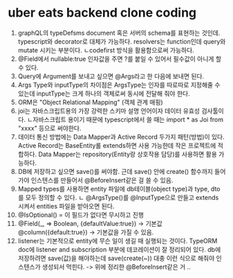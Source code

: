 # uber eats backend clone coding

1. graphQL의 typeDefsms document 혹은 서버의 schema를 표현하는 것인데. typescript와 decorator로 대체가 가능하다.
   resolvers는 function인데 query와 mutate 시키는 부분이다.
   ㄴcodefirst 방식을 활용함으로써 가능하다.
2. @Field에서 nullable:true 인자값을 주면 ?를 붙일 수 있어서 필수값이 아니게 할 수 있다.
3. Query에 Argument를 보내고 싶으면 @Args라고 한 다음에 보내면 된다.
4. Args Type와 inputType의 차이점은 ArgsType는 인자를 따로따로 지정해줄 수 있는데 inputType는 크게 하나의 객체로써 동시에 전달해 줘야 한다.
5. ORM은 "Object Relational Mapping" (객체 관계 매핑)
6. joi는 자바스크립트용의 가장 강력한 스키마 설명 언어이자 데이터 유효성 검사툴이다. 
   ㄴ자바스크립트 용이기 때문에 typescript에서 쓸 때는 import * as Joi from "xxxx" 등으로 써야한다.
7. 데이터 통신 방법에는 Data Mapper과 Active Record 두가지 패턴(방법)이 있다.
   Active Record는 BaseEntity롤 extends하면 사용 가능한데 작은 프로젝트에 적합하다.
   Data Mapper는 repository(Entity랑 상호작용 담당)를 사용하면 활용 가능하다.
8. DB에 저장하고 싶으면 save()를 써야함. 근데 save() 안에 create() 함수까지 들어가야 인스텐스를 만들어서 @BeforeInsert같은 걸 쓸 수 있음.
9. Mapped types를 사용하면 entity 파일에 db테이블(object type)과 type, dto를 모두 정의할 수 있다. 
   ㄴ @ArgsType()를 @InputType으로 만들고 extends 시켜서 entities 파일을 받아오면 된다.
10. @IsOptional() = 이 필드가 없다면 무시하고 진행
11. @Field(_, => Boolean, {defaultValue:true}) -> 기본값
    @column({default:true}) -> 기본값을 가질 수 있음.
12. listener는 기본적으로 entity에 무슨 일이 생길 때 실행되는 것이다.
    TypeORM doc에 listener and subscription 부분에 데코레이션이 잘 정리되어 있다.
    db에 저장하려면 save(값)을 해야하는데 save(create(~)) 대충 이런 식으로 해줘야 인스텐스가 생성되서 먹힌다. -> 위에 정리한 @BeforeInsert같은 거 ..